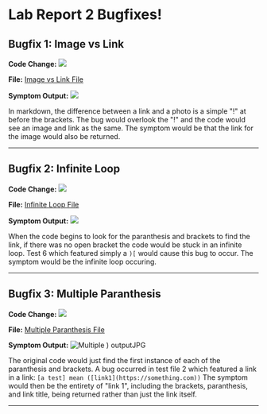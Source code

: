 # Lab Report 2 Bugfixes!

## Bugfix 1: Image vs Link
**Code Change:**
![](https://user-images.githubusercontent.com/103162560/165028539-6f8a028b-ca7e-49e8-ac90-148a9a177e05.jpg)

**File:**
[Image vs Link File](https://github.com/jwbarkes/markdown-parser/blob/main/test-file3.md)

**Symptom Output:**
![](https://user-images.githubusercontent.com/103162560/165030440-3aabe5bc-2ca9-4b5d-a138-32c32a1e3fcf.jpg)


In markdown, the difference between a link and a photo is a simple "!" at before the brackets. The bug would overlook the "!" and the code would see an image and link as the same. The symptom would be that the link for the image would also be returned.
___
## Bugfix 2: Infinite Loop
**Code Change:**
![](https://user-images.githubusercontent.com/103162560/165028582-56d59168-f6d7-4671-ba6d-41d10f3ca5f6.jpg)

**File:**
[Infinite Loop File](https://github.com/jwbarkes/markdown-parser/blob/main/test-file2.md)

**Symptom Output:**
![](https://user-images.githubusercontent.com/103162560/165030476-2cdc1909-8b35-432d-a7be-2ac33595b568.jpg)

When the code begins to look for the paranthesis and brackets to find the link, if there was no open bracket the code would be stuck in an infinite loop. Test 6 which featured simply a `)[` would cause this bug to occur. The symptom would be the infinite loop occuring.
___
## Bugfix 3: Multiple Paranthesis
**Code Change:**
![](https://user-images.githubusercontent.com/103162560/165028608-a1239f7b-b3ae-42d9-bfb5-e7b003d3914c.jpg)

**File:**
[Multiple Paranthesis File](https://github.com/jwbarkes/markdown-parser/blob/main/test-file6.md)

**Symptom Output:**
![Multiple ) outputJPG](https://user-images.githubusercontent.com/103162560/165030523-bb67204b-3470-4253-92df-68c7e54744bb.jpg)

The original code would just find the first instance of each of the paranthesis and brackets. A bug occurred in test file 2 which featured a link in a link: 
`[a test] mean ([link1](https://something.com))`
The symptom would then be the entirety of "link 1", including the brackets, paranthesis, and link title, being returned rather than just the link itself.
___
